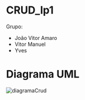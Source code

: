 # CRUD_lp1
Grupo:
  - João Vitor Amaro
  - Vitor Manuel
  - Yves

# Diagrama UML
![diagramaCrud](https://github.com/user-attachments/assets/c6c9c828-1685-4bbc-ba75-e26ebf4740ec)
